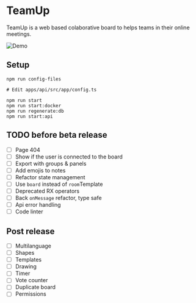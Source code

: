 # TeamUp

TeamUp is a web based colaborative board to helps teams in their online meetings.

![Demo](https://github.com/juanfran/team-up/blob/main/resources/demo-teamup-new.gif)

## Setup

```console
npm run config-files

# Edit apps/api/src/app/config.ts

npm run start
npm run start:docker
npm run regenerate:db
npm run start:api
```

## TODO before beta release

- [ ] Page 404
- [ ] Show if the user is connected to the board
- [ ] Export with groups & panels
- [ ] Add emojis to notes
- [ ] Refactor state management
- [ ] Use `board` instead of `room`Template
- [ ] Deprecated RX operators
- [ ] Back `onMessage` refactor, type safe
- [ ] Api error handling
- [ ] Code linter

## Post release

- [ ] Multilanguage
- [ ] Shapes
- [ ] Templates
- [ ] Drawing
- [ ] Timer
- [ ] Vote counter
- [ ] Duplicate board
- [ ] Permissions
